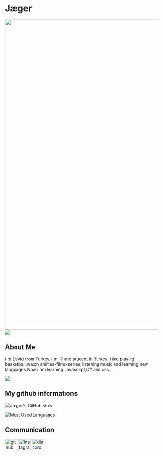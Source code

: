 
# Jæger
<img src="https://cdn.discordapp.com/attachments/790928285517348865/844650715481636913/tenor_40.gif" width="1024" />

<img src= "https://api.lanyard.rest/v1/users/:187583977408823296" />

## About Me
I'm David from Turkey. I'm 17 and student in Turkey. I like playing basketball,watch animes-films-series, listening music and learning new languages.Now i am learning Javascript,C# and css.

![](https://komarev.com/ghpvc/?username=JagerTR&color=blueviolet)

## My github informations
![Jæger's GitHub stats](https://github-readme-stats.vercel.app/api?username=JagerTR&show_icons=true&theme=algolia)

[![Most Used Languages](https://github-readme-stats.vercel.app/api/top-langs/?username=JagerTR&langs_count=8&theme=algolia)](https://github.com/anuraghazra/github-readme-stats)

## Communication
[<img src='https://cdn.jsdelivr.net/npm/simple-icons@3.0.1/icons/github.svg' alt='github' height='40'>](https://github.com/JagerTR)   [<img 
src='https://cdn.jsdelivr.net/npm/simple-icons@3.0.1/icons/instagram.svg' alt='instagram' height='40'>](https://www.instagram.com/jaeger.07/)    [<img src='https://cdn.jsdelivr.net/npm/simple-icons@3.0.1/icons/discord.svg' alt='discord' height='40'>](https://discord.com/users/784850380332597280)  


